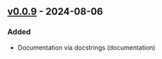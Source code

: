 ## [v0.0.9](https://pypi.org/project/amsdal-glue-core/0.0.9/) - 2024-08-06

### Added

- Documentation via docstrings (documentation)
